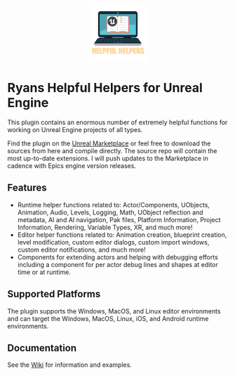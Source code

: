<p align="center">
  <img src="/Resources/Icon128.png">
</p>

# Ryans Helpful Helpers for Unreal Engine
This plugin contains an enormous number of extremely helpful functions for working on Unreal Engine projects of all types.

Find the plugin on the [Unreal Marketplace](https://github.com/rfsheffer/RyansUE4Helpers/wiki) or feel free to download the sources from here and compile directly. The source repo will contain the most up-to-date extensions. I will push updates to the Marketplace in cadence with Epics engine version releases.

## Features
- Runtime helper functions related to: Actor/Components, UObjects, Animation, Audio, Levels, Logging, Math, UObject reflection and metadata, AI and AI navigation, Pak files, Platform Information, Project Information, Rendering, Variable Types, XR, and much more!
- Editor helper functions related to: Animation creation, blueprint creation, level modification, custom editor dialogs, custom import windows, custom editor notifications, and much more!
- Components for extending actors and helping with debugging efforts including a component for per actor debug lines and shapes at editor time or at runtime.

## Supported Platforms
The plugin supports the Windows, MacOS, and Linux editor environments and can target the Windows, MacOS, Linux, iOS, and Android runtime environments.

## Documentation
See the [Wiki](https://github.com/rfsheffer/RyansUE4Helpers/wiki) for information and examples.